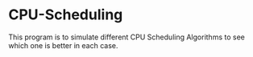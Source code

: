 # CPU-Scheduling
This program is to simulate different CPU Scheduling Algorithms to see which one is better in each case.
